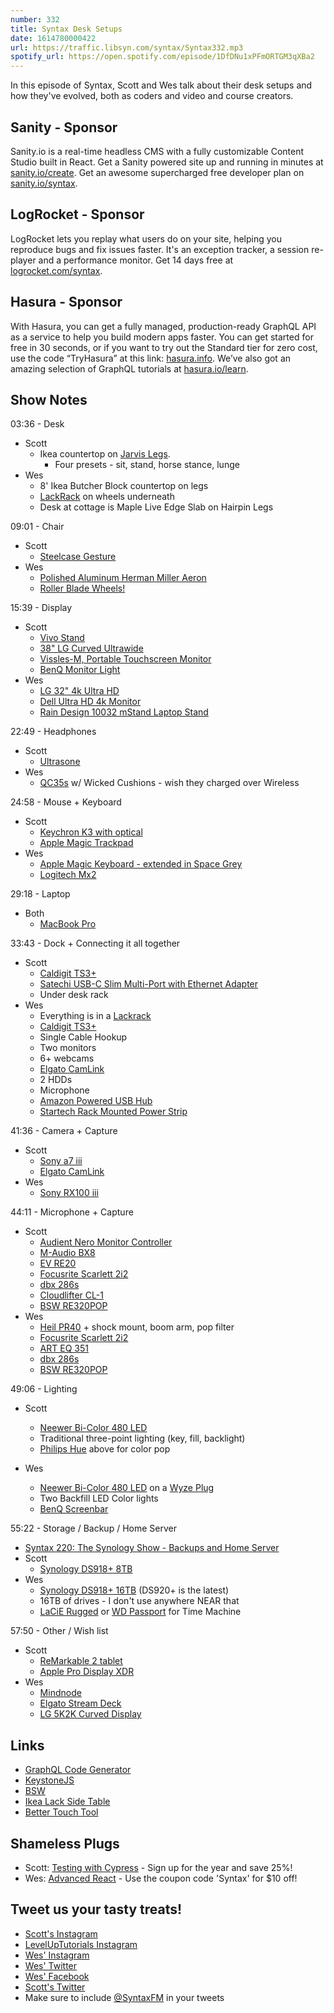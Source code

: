 ```yaml
---
number: 332
title: Syntax Desk Setups
date: 1614780000422
url: https://traffic.libsyn.com/syntax/Syntax332.mp3
spotify_url: https://open.spotify.com/episode/1DfDNu1xPFmORTGM3qXBa2
---
```


In this episode of Syntax, Scott and Wes talk about their desk setups and how they've evolved, both as coders and video and course creators.

## Sanity - Sponsor
Sanity.io is a real-time headless CMS with a fully customizable Content Studio built in React. Get a Sanity powered site up and running in minutes at [sanity.io/create](https://www.sanity.io/create). Get an awesome supercharged free developer plan on [sanity.io/syntax](https://www.sanity.io/syntax).

## LogRocket - Sponsor
LogRocket lets you replay what users do on your site, helping you reproduce bugs and fix issues faster. It's an exception tracker, a session re-player and a performance monitor. Get 14 days free at [logrocket.com/syntax](https://logrocket.com/syntax).

## Hasura - Sponsor
With Hasura, you can get a fully managed, production-ready GraphQL API as a service to help you build modern apps faster. You can get started for free in 30 seconds, or if you want to try out the Standard tier for zero cost, use the code “TryHasura” at this link: [hasura.info](https://hasura.info/freetrial). We’ve also got an amazing selection of GraphQL tutorials at [hasura.io/learn](https://hasura.io/learn).

## Show Notes
03:36 - Desk
* Scott
  * Ikea countertop on [Jarvis Legs](https://www.amazon.com/Jarvis-Standing-Desk-Frame-Only/dp/B01N023V8B).
    * Four presets - sit, stand, horse stance, lunge
* Wes
  * 8' Ikea Butcher Block countertop on legs
  * [LackRack](https://wiki.eth0.nl/index.php/LackRack) on wheels underneath
  * Desk at cottage is Maple Live Edge Slab on Hairpin Legs

09:01 - Chair
* Scott
  * [Steelcase Gesture](https://www.steelcase.com/products/office-chairs/gesture/)
* Wes
  * [Polished Aluminum Herman Miller Aeron](https://www.amazon.com/gp/product/B000LTAO8S/ref=as_li_qf_sp_asin_il_tl?ie=UTF8&camp=1789&creative=9325&creativeASIN=B000LTAO8S&linkCode=as2&tag=webo080-20&linkId=6G4M6ZR4CYKT3TM5)
  * [Roller Blade Wheels!](https://amzn.to/35zIwUF)

15:39 - Display
* Scott
  * [Vivo Stand](https://amzn.to/3czP2hB)
  * [38" LG Curved Ultrawide](https://amzn.to/3am5JKF)
  * [Vissles-M, Portable Touchscreen Monitor](https://amzn.to/3pDpiop)
  * [BenQ Monitor Light](https://www.benq.com/en-us/lamps/computer-desklamp.html)
* Wes
  * [LG 32" 4k Ultra HD](https://amzn.to/2SYuX8G)
  * [Dell Ultra HD 4k Monitor](https://www.amazon.com/gp/product/B00PC9HFO8/ref=as_li_qf_sp_asin_il_tl?ie=UTF8&camp=1789&creative=9325&creativeASIN=B00PC9HFO8&linkCode=as2&tag=webo080-20&linkId=5VCVP6ZUPF5GLCUJ)
  * [Rain Design 10032 mStand Laptop Stand](https://www.amazon.com/gp/product/B000OOYECC/ref=as_li_qf_sp_asin_il_tl?ie=UTF8&camp=1789&creative=9325&creativeASIN=B000OOYECC&linkCode=as2&tag=webo080-20&linkId=XWDACWNC2JWRF3DQ)

22:49 - Headphones
* Scott
  * [Ultrasone](https://ultrasone.com/)
* Wes
  * [QC35s](https://www.amazon.com/Bose-QuietComfort-Wireless-Headphones-Cancelling/dp/B0756CYWWD) w/ Wicked Cushions - wish they charged over Wireless

24:58 - Mouse + Keyboard
* Scott
  * [Keychron K3 with optical](https://www.keychron.com/pages/keychron-k3-wireless-mechanical-keyboard)
  * [Apple Magic Trackpad](https://www.apple.com/shop/product/MJ2R2LL/A/magic-trackpad-2-silver)
* Wes
  * [Apple Magic Keyboard - extended in Space Grey](https://www.apple.com/shop/product/MRMH2LL/A/magic-keyboard-with-numeric-keypad-us-english-space-gray)
  * [Logitech Mx2](https://www.amazon.com/Logitech-Master-Wireless-Mouse-Rechargeable/dp/B071YZJ1G1)

29:18 - Laptop
* Both
  * [MacBook Pro](https://www.apple.com/macbook-pro-16/)

33:43 - Dock + Connecting it all together
* Scott
  * [Caldigit TS3+](https://www.amazon.com/dp/B07CZPV8DF/)
  * [Satechi USB-C Slim Multi-Port with Ethernet Adapter](https://www.amazon.com/Satechi-USB-C-Multi-Port-Ethernet-Adapter/dp/B083XPXN9D)
  * Under desk rack
* Wes
  * Everything is in a [Lackrack](https://wiki.eth0.nl/index.php/LackRack)
  * [Caldigit TS3+](https://www.amazon.com/dp/B07CZPV8DF/)
  * Single Cable Hookup
  * Two monitors
  * 6+ webcams
  * [Elgato CamLink](https://www.amazon.com/Elgato-Cam-Link-Broadcast-Camcorder/dp/B07K3FN5MR)
  * 2 HDDs
  * Microphone
  * [Amazon Powered USB Hub](https://www.amazon.com/s?k=amazon+basics+powered+usb+hub)
  * [Startech Rack Mounted Power Strip](https://www.amazon.com/StarTech-com-Horizontal-Rack-Mount-PDU/dp/B0035PS5AE/)

41:36 - Camera + Capture
* Scott
  * [Sony a7 iii](https://www.amazon.com/Sony-Full-Frame-Mirrorless-Interchangeable-Lens-ILCE7M3/dp/B07B43WPVK)
  * [Elgato CamLink](https://www.amazon.com/Elgato-Cam-Link-Broadcast-Camcorder/dp/B07K3FN5MR)
* Wes
  * [Sony RX100 iii](https://www.amazon.com/Sony-Premium-Compact-F1-8-2-8-DSCRX100M3/dp/B00K7O2DJU/ref=sr_1_1?dchild=1&keywords=Sony+RX+iii&qid=1614484946&s=electronics&sr=1-1)

44:11 - Microphone + Capture
* Scott
  * [Audient Nero Monitor Controller](https://audient.com/products/monitor-controllers/nero/overview/)
  * [M-Audio BX8](https://m-audio.com/products/view/bx8-d2)
  * [EV RE20](https://www.amazon.com/Electro-Voice-RE20-Broadcast-Microphone-Variable-D/dp/B00KCN83V8)
  * [Focusrite Scarlett 2i2](https://www.amazon.com/Focusrite-Scarlett-Audio-Interface-Tools/dp/B07QR73T66/)
  * [dbx 286s](https://www.amazon.com/dbx-286s-Microphone-Channel-Processor/dp/B004LWH79A/)
  * [Cloudlifter CL-1](https://www.amazon.com/Cloud-Microphones-CL-1-Cloudlifter-1-channel/dp/B004MQSV04/)
  * [BSW RE320POP](https://www.bswusa.com/Pop-Filters-BSW-RE320POP-P7872.aspx)
* Wes
  * [Heil PR40]() + shock mount, boom arm, pop filter
  * [Focusrite Scarlett 2i2](https://www.amazon.com/Focusrite-Scarlett-Audio-Interface-Tools/dp/B07QR73T66/ref=sr_1_2?dchild=1&keywords=Scarlett+Focusrite+2i2&qid=1614485127&s=musical-instruments&sr=1-2)
  * [ART EQ 351](https://www.amazon.com/ART-351-31-Band-Graphic-Equalizer/dp/B0002E50U4)
  * [dbx 286s](https://www.amazon.com/dbx-286s-Microphone-Channel-Processor/dp/B004LWH79A/)
  * [BSW RE320POP](https://www.bswusa.com/Pop-Filters-BSW-RE320POP-P7872.aspx)

49:06 - Lighting
* Scott
  * [Neewer Bi-Color 480 LED](https://www.amazon.com/Neewer-Packs-Dimmable-Bi-Color-Lighting/dp/B072Q3DYXR/)
  * Traditional three-point lighting (key, fill, backlight)
  * [Philips Hue](https://www.philips-hue.com/en-us) above for color pop

* Wes
  * [Neewer Bi-Color 480 LED](https://www.amazon.com/Neewer-Packs-Dimmable-Bi-Color-Lighting/dp/B072Q3DYXR/) on a [Wyze Plug](https://www.amazon.com/Wyze-Labs-WLPP1-Smart-Two-Pack/dp/B07XZT24B8)
  * Two Backfill LED Color lights
  * [BenQ Screenbar](https://www.benq.com/en-us/lamps/computer-desklamp.html)

55:22 - Storage / Backup / Home Server
* [Syntax 220: The Synology Show - Backups and Home Server](https://syntax.fm/show/220/the-synology-show-backups-and-home-server)
* Scott
  * [Synology DS918+ 8TB](https://www.amazon.com/Synology-DiskStation-Business-Celeron-Operating/dp/B07ZKZLVWH/)
* Wes
  * [Synology DS918+ 16TB](https://www.amazon.com/Synology-DiskStation-DS1819-Storage-Operating/dp/B08512DQ7H/) (DS920+ is the latest)
  * 16TB of drives - I don't use anywhere NEAR that
  * [LaCiE Rugged](https://www.amazon.com/s?k=LaCiE+Rugged&i=electronics&ref=nb_sb_noss) or [WD Passport](https://www.amazon.com/s?k=wd+passport&i=electronics&ref=nb_sb_noss_2) for Time Machine

57:50 - Other / Wish list
* Scott
  * [ReMarkable 2 tablet](https://remarkable.com/store/remarkable-2)
  * [Apple Pro Display XDR](https://www.apple.com/pro-display-xdr/)
* Wes
  * [Mindnode](https://mindnode.com/)
  * [Elgato Stream Deck](https://www.amazon.com/Elgato-Stream-Deck-Controller-customizable/dp/B06XKNZT1P)
  * [LG 5K2K Curved Display](https://youtu.be/WKTCH1FIsJM)

## Links
* [GraphQL Code Generator](https://graphql-code-generator.com/)
* [KeystoneJS](https://www.keystonejs.com/)
* [BSW](https://www.bswusa.com/)
* [Ikea Lack Side Table](https://www.ikea.com/us/en/p/lack-side-table-black-20011408/)
* [Better Touch Tool](https://folivora.ai/)

## Shameless Plugs
* Scott: [Testing with Cypress](https://www.leveluptutorials.com/pro) - Sign up for the year and save 25%!
* Wes: [Advanced React](https://advancedreact.com) - Use the coupon code 'Syntax' for $10 off!

## Tweet us your tasty treats!
* [Scott's Instagram](https://www.instagram.com/stolinski/)
* [LevelUpTutorials Instagram](https://www.instagram.com/LevelUpTutorials/)
* [Wes' Instagram](https://www.instagram.com/wesbos/)
* [Wes' Twitter](https://twitter.com/wesbos)
* [Wes' Facebook](https://www.facebook.com/wesbos.developer)
* [Scott's Twitter](https://twitter.com/stolinski)
* Make sure to include [@SyntaxFM](https://twitter.com/SyntaxFM) in your tweets